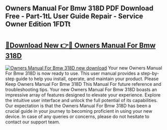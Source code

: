 ## Owners Manual For Bmw 318D PDF Download Free - Part-1tL User Guide Repair - Service Owner Edition 1FDTt

# <h2><a href="http://bc73848.oget.top/?id=Owners+Manual+For+Bmw+318D">🔗Download New 👉🔴 Owners Manual For Bmw 318D</a></h2>

[![Owners Manual For Bmw 318D new download](https://i.imgur.com/5g1atiW.png)](http://bc73848.oget.top/?id=Owners+Manual+For+Bmw+318D)
Your new Owners Manual For Bmw 318D is now ready to use. This user manual provides a step-by-step guide to help you install, operate, and maintain your product. Please Keep Owners Manual For Bmw 318D This Manual For future reference and troubleshooting tips. Your new Owners Manual For Bmw 318D boasts an impressive array of features designed to elevate your experience. Explore the intuitive user interface and unlock the full potential of its capabilities. Our expectation is that the Owners Manual For Bmw 318D has been a crucial guide in your journey to becoming proficient in using your new device. In case of any queries or concerns, please do not hesitate to contact our support team.
